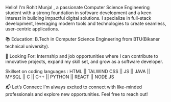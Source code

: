 Hello! I'm Rohit Munjal , a passionate Computer Science Engineering student with a strong foundation in software development and a keen interest in building impactful digital solutions. I specialize in full-stack development, leveraging modern tools and technologies to create seamless, user-centric applications.

📚 Education:
B.Tech in Computer Science Engineering from BTU(Bikaner technical university).

💼 Looking For:
Internship and job opportunities where I can contribute to innovative projects, expand my skill set, and grow as a software developer.

Skillset on coding languages :
HTML || TALWIND CSS || JS || JAVA || MYSQL || C || C++ || PYTHON || REACT || NODE.JS

📬 Let’s Connect:
I’m always excited to connect with like-minded professionals and explore new opportunities. Feel free to reach out!
